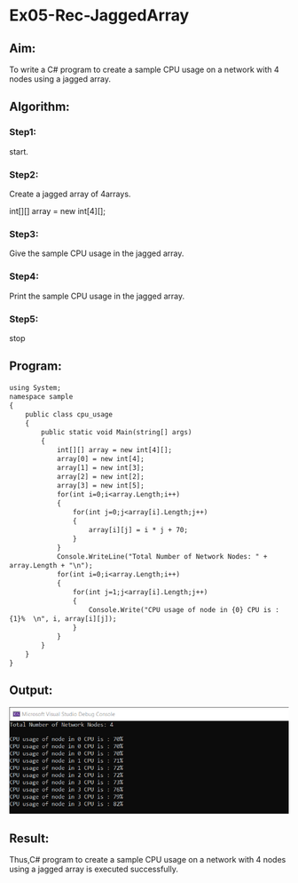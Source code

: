 # Ex05-Rec-JaggedArray
## Aim:
To write a C# program to create a sample CPU usage on a network with 4 nodes using a jagged array.
## Algorithm:
### Step1:
start.
### Step2:
Create a jagged array of 4arrays.

int[][] array = new int[4][];
### Step3:
Give the sample CPU usage in the jagged array.

### Step4:
Print the sample CPU usage in the jagged array.

### Step5:
stop

## Program:
```
using System;
namespace sample
{
    public class cpu_usage
    {
        public static void Main(string[] args)
        {
            int[][] array = new int[4][];
            array[0] = new int[4];
            array[1] = new int[3];
            array[2] = new int[2];
            array[3] = new int[5];
            for(int i=0;i<array.Length;i++)
            {
                for(int j=0;j<array[i].Length;j++)
                {
                    array[i][j] = i * j + 70;
                }
            }
            Console.WriteLine("Total Number of Network Nodes: " + array.Length + "\n");
            for(int i=0;i<array.Length;i++)
            {
                for(int j=1;j<array[i].Length;j++)
                {
                    Console.Write("CPU usage of node in {0} CPU is : {1}%  \n", i, array[i][j]);
                }
            }
        }
    }
}

```

## Output:
![ouput](s1.png)
## Result:
Thus,C# program to create a sample CPU usage on a network with 4 nodes using a jagged array is executed successfully.
